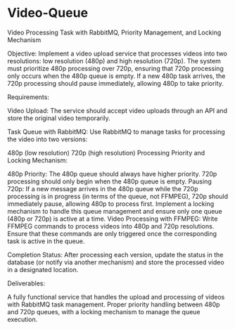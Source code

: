 # Video-Queue
Video Processing Task with RabbitMQ, Priority Management, and Locking Mechanism

Objective:
Implement a video upload service that processes videos into two resolutions: low resolution (480p) and high resolution (720p). The system must prioritize 480p processing over 720p, ensuring that 720p processing only occurs when the 480p queue is empty. If a new 480p task arrives, the 720p processing should pause immediately, allowing 480p to take priority.

Requirements:

Video Upload:
The service should accept video uploads through an API and store the original video temporarily.

Task Queue with RabbitMQ:
Use RabbitMQ to manage tasks for processing the video into two versions:

480p (low resolution)
720p (high resolution)
Processing Priority and Locking Mechanism:

480p Priority: The 480p queue should always have higher priority. 720p processing should only begin when the 480p queue is empty.
Pausing 720p: If a new message arrives in the 480p queue while the 720p processing is in progress (in terms of the queue, not FFMPEG), 720p should immediately pause, allowing 480p to process first.
Implement a locking mechanism to handle this queue management and ensure only one queue (480p or 720p) is active at a time.
Video Processing with FFMPEG:
Write FFMPEG commands to process videos into 480p and 720p resolutions. Ensure that these commands are only triggered once the corresponding task is active in the queue.

Completion Status:
After processing each version, update the status in the database (or notify via another mechanism) and store the processed video in a designated location.

Deliverables:

A fully functional service that handles the upload and processing of videos with RabbitMQ task management.
Proper priority handling between 480p and 720p queues, with a locking mechanism to manage the queue execution.
